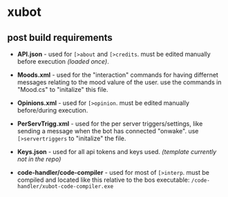 # xubot
## post build requirements

- **API.json** - used for `[>about` and `[>credits`. must be edited manually before execution *(loaded once)*.
- **Moods.xml** - used for the "interaction" commands for having differnet messages relating to the mood valure of the user. use the commands in "Mood.cs" to "initalize" this file.
- **Opinions.xml** - used for `[>opinion`. must be edited manually before/during execution.
- **PerServTrigg.xml** - used for the per server triggers/settings, like sending a message when the bot has connected "onwake". use  `[>servertriggers` to "initalize" the file.
- **Keys.json** - used for all api tokens and keys used. *(template currently not in the repo)*

- **code-handler/code-compiler** - used for most of `[>interp`. must be compiled and located like this relative to the bos executable: `/code-handler/xubot-code-compiler.exe`
